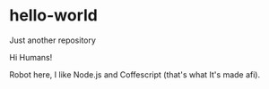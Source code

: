 # hello-world
Just another repository

Hi Humans!

Robot here, I like Node.js and Coffescript (that's what It's made afi).
